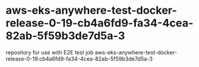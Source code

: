 # aws-eks-anywhere-test-docker-release-0-19-cb4a6fd9-fa34-4cea-82ab-5f59b3de7d5a-3
repository for use with E2E test job aws-eks-anywhere-test-docker-release-0-19:cb4a6fd9-fa34-4cea-82ab-5f59b3de7d5a-3
